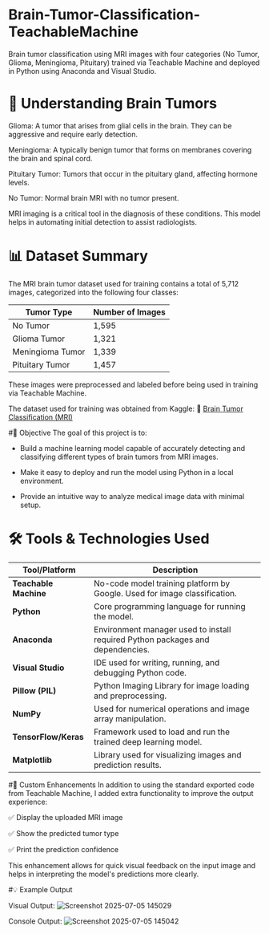 # Brain-Tumor-Classification-TeachableMachine
Brain tumor classification using MRI images with four categories (No Tumor, Glioma, Meningioma, Pituitary) trained via Teachable Machine and deployed in Python using Anaconda and Visual Studio.

# 🧠 Understanding Brain Tumors
Glioma: A tumor that arises from glial cells in the brain. They can be aggressive and require early detection.

Meningioma: A typically benign tumor that forms on membranes covering the brain and spinal cord.

Pituitary Tumor: Tumors that occur in the pituitary gland, affecting hormone levels.

No Tumor: Normal brain MRI with no tumor present.

MRI imaging is a critical tool in the diagnosis of these conditions. This model helps in automating initial detection to assist radiologists.

# 📊 Dataset Summary
The MRI brain tumor dataset used for training contains a total of 5,712 images, categorized into the following four classes:

| Tumor Type       | Number of Images |
| ---------------- | ---------------- |
| No Tumor         | 1,595            |
| Glioma Tumor     | 1,321            |
| Meningioma Tumor | 1,339            |
| Pituitary Tumor  | 1,457            |

These images were preprocessed and labeled before being used in training via Teachable Machine.

The dataset used for training was obtained from Kaggle:
🔗 [Brain Tumor Classification (MRI)](https://www.kaggle.com/datasets/masoudnickparvar/brain-tumor-mri-dataset)

#🎯 Objective
The goal of this project is to:

- Build a machine learning model capable of accurately detecting and classifying different types of brain tumors from MRI images.

- Make it easy to deploy and run the model using Python in a local environment.

- Provide an intuitive way to analyze medical image data with minimal setup.

# 🛠 Tools & Technologies Used
| Tool/Platform         | Description                                                                    |
| --------------------- | ------------------------------------------------------------------------------ |
| **Teachable Machine** | No-code model training platform by Google. Used for image classification.      |
| **Python**            | Core programming language for running the model.                               |
| **Anaconda**          | Environment manager used to install required Python packages and dependencies. |
| **Visual Studio**     | IDE used for writing, running, and debugging Python code.                      |
| **Pillow (PIL)**      | Python Imaging Library for image loading and preprocessing.                    |
| **NumPy**             | Used for numerical operations and image array manipulation.                    |
| **TensorFlow/Keras**  | Framework used to load and run the trained deep learning model.                |
| **Matplotlib**        | Library used for visualizing images and prediction results.                    |

#🧩 Custom Enhancements
In addition to using the standard exported code from Teachable Machine, I added extra functionality to improve the output experience:

✅ Display the uploaded MRI image

✅ Show the predicted tumor type

✅ Print the prediction confidence 

This enhancement allows for quick visual feedback on the input image and helps in interpreting the model's predictions more clearly.

#💡 Example Output

Visual Output:
![Screenshot 2025-07-05 145029](https://github.com/user-attachments/assets/b9cc200a-5442-4d71-96d0-24c74c1c2e4c)

Console Output:
![Screenshot 2025-07-05 145042](https://github.com/user-attachments/assets/5a79a3d8-7207-4c67-9fea-30038eb852b7)


